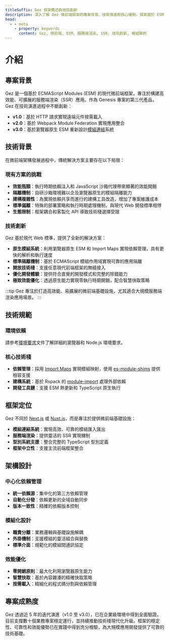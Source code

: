```yaml
---
titleSuffix: Gez 框架概述與技術創新
description: 深入了解 Gez 微前端框架的專案背景、技術演進和核心優勢，探索基於 ESM 的現代化服務端渲染解決方案。
head:
  - - meta
    - property: keywords
      content: Gez, 微前端, ESM, 服務端渲染, SSR, 技術創新, 模組聯邦
---
```


# 介紹

## 專案背景
Gez 是一個基於 ECMAScript Modules (ESM) 的現代微前端框架，專注於構建高效能、可擴展的服務端渲染（SSR）應用。作為 Genesis 專案的第三代產品，Gez 在技術演進過程中不斷創新：

- **v1.0**：基於 HTTP 請求實現遠端元件按需載入
- **v2.0**：基於 Webpack Module Federation 實現應用整合
- **v3.0**：基於瀏覽器原生 ESM 重新設計[模組連結](/guide/essentials/module-link)系統

## 技術背景
在微前端架構發展過程中，傳統解決方案主要存在以下局限：

### 現有方案的挑戰
- **效能瓶頸**：執行時期依賴注入和 JavaScript 沙箱代理帶來顯著的效能開銷
- **隔離機制**：自研沙箱環境難以企及瀏覽器原生的模組隔離能力
- **建構複雜性**：為實現依賴共享而進行的建構工具改造，增加了專案維護成本
- **標準偏離**：特殊的部署策略和執行時期處理機制，與現代 Web 開發標準相悖
- **生態限制**：框架耦合和客製化 API 導致技術棧選擇受限

### 技術創新
Gez 基於現代 Web 標準，提供了全新的解決方案：

- **原生模組系統**：利用瀏覽器原生 ESM 和 Import Maps 實現依賴管理，具有更快的解析和執行速度
- **標準隔離機制**：基於 ECMAScript 模組作用域實現可靠的應用隔離
- **開放技術棧**：支援任意現代前端框架的無縫接入
- **優化開發體驗**：提供符合直覺的開發模式和完整的除錯能力
- **極致效能優化**：透過原生能力實現零執行時期開銷，配合智慧快取策略

:::tip
Gez 專注於打造高效能、易擴展的微前端基礎設施，尤其適合大規模服務端渲染應用場景。
:::

## 技術規範

### 環境依賴
請參考[環境要求](/guide/start/environment)文件了解詳細的瀏覽器和 Node.js 環境要求。

### 核心技術棧
- **依賴管理**：採用 [Import Maps](https://caniuse.com/?search=import%20map) 實現模組映射，使用 [es-module-shims](https://github.com/guybedford/es-module-shims) 提供相容支援
- **建構系統**：基於 Rspack 的 [module-import](https://rspack.dev/config/externals#externalstypemodule-import) 處理外部依賴
- **開發工具鏈**：支援 ESM 熱更新和 TypeScript 原生執行

## 框架定位
Gez 不同於 [Next.js](https://nextjs.org) 或 [Nuxt.js](https://nuxt.com/)，而是專注於提供微前端基礎設施：

- **模組連結系統**：實現高效、可靠的模組匯入匯出
- **服務端渲染**：提供靈活的 SSR 實現機制
- **型別系統支援**：整合完整的 TypeScript 型別定義
- **框架中立性**：支援主流前端框架整合

## 架構設計

### 中心化依賴管理
- **統一依賴源**：集中化的第三方依賴管理
- **自動化分發**：依賴更新的全域自動同步
- **版本一致性**：精確的依賴版本控制

### 模組化設計
- **職責分離**：業務邏輯與基礎設施解耦
- **外掛機制**：支援模組的靈活組合與替換
- **標準介面**：規範化的模組間通訊協定

### 效能優化
- **零開銷原則**：最大化利用瀏覽器原生能力
- **智慧快取**：基於內容雜湊的精確快取策略
- **按需載入**：精細化的程式碼分割與依賴管理

## 專案成熟度
Gez 透過近 5 年的迭代演進（v1.0 至 v3.0），已在企業級環境中得到全面驗證。目前支撐數十個業務專案穩定運行，並持續推動技術棧現代化升級。框架的穩定性、可靠性和效能優勢已在實踐中得到充分檢驗，為大規模應用開發提供了可靠的技術基礎。